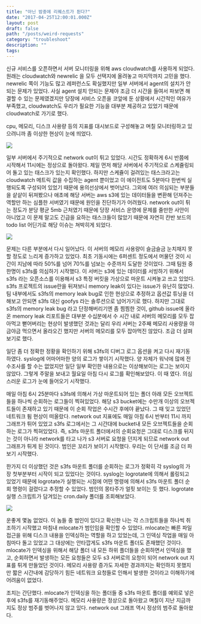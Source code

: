 ```yaml
---
title: "아닌 밤중에 리퀘스트가 튄다?"
date: "2017-04-25T12:00:01.000Z"
layout: post
draft: false
path: "/posts/weird-requests"
category: "troubleshoot"
description: ""
tags:
---
```

신규 서비스를 오픈하면서 서버 모니터링을 위해 aws cloudwatch를 사용하게 되었다. 원래는 cloudwatch와 newrelic 을 모두 선택지에 올려놓고 마지막까지 고민을 했다. newrelic 쪽이 기능도 많고 레퍼런스도 확실했지만 일부 서버에서 agent의 설치가 안되는 문제가 있었다. 사실 agent 설치 안되는 문제야 조금 더 시간을 들여서 파보면 해결할 수 있는 문제였겠지만 당장에 서비스 오픈을 코앞에 둔 상황에서 시간적인 여유가 부족했고, cloudwatch도 우리가 필요한 기능을 대부분 제공하고 있었기 때문에 cloudwatch로 가기로 했다.

cpu, 메모리, 디스크 사용량 등의 지표를 대시보드로 구성해놓고 며칠 모니터링하고 있으려니까 좀 이상한 현상이 눈에 띄었다.

![](http://i.imgur.com/H99gBeu.png)

일부 서버에서 주기적으로 network out이 튀고 있었다. 시간도 정확하게 6시 반쯤에 시작해서 11시에는 정상으로 돌아왔다. 제일 먼저 해당 서버에서 주기적으로 스케쥴링되어 돌고 있는 태스크가 있는지 확인했다. 하지만 스케쥴이 걸려있는 태스크라고는 cloudwatch 메트릭 값을 수집하는 agent 뿐이었고 이 에이전트도 5분마다 한번씩 실행되도록 구성되어 있었기 때문에 용의선상에서 벗어났다. 그외에 여러 의심되는 부분들을 샅샅이 뒤져봤으나 애초에 해당 서버는 aws s3에 있는 데이터들을 변환해 던져주는 역할만 하는 심플한 서버였기 때문에 원인을 진단하기가 어려웠다. network out이 튀는 정도가 분당 평균 5mb 근처였기 때문에 당장 서비스 운영에 문제를 줄만한 사안이 아니었고 이 문제 말고도 긴급을 요하는 태스크들이 많았기 때문에 자연히 칸반 보드의 todo list 어딘가로 해당 이슈는 쳐박히게 되었다.

![](http://i.imgur.com/RPkrl0O.png)

문제는 다른 부분에서 다시 일어났다. 이 서버의 메모리 사용량이 슬금슬금 눈치채지 못할 정도로 느리게 증가하고 있었다. 최초 기동시에는 6퍼센트 정도에서 머물던 것이 시간이 지남에 따라 50%를 넘어 70%를 넘보는 수준까지 도달한 것이었다. 그때 팀원 중 한명이 s3fs를 의심하기 시작했다. 이 서버는 s3에 있는 데이터를 서빙하기 위해서 s3fs 라는 오픈소스를 이용해서 s3 특정 버킷을 가상으로 마운트 시켜놓고 쓰고 있었다. s3fs 프로젝트의 issue란을 뒤져보니 memory leak이 있다는 issue가 유난히 많았다. 팀 내부에서도 s3fs의 memory leak bug로 인한 현상으로 추정하고 옵션값 튜닝을 더 해보고 안되면 s3fs 대신 goofys 라는 솔루션으로 넘어가기로 했다. 하지만 그대로 s3fs의 memory leak bug 라고 단정해버리기엔 좀 찜찜한 것이, github issue에 올라온 memory leak 리포트들은 대부분 수십분에서 수 시간 내로 서버의 메모리를 모두 잡아먹고 뻗어버리는 현상이 발생했던 것과는 달리 우리 서버는 2주째 메모리 사용량을 야금야금 먹으면서 올라오긴 했지만 서버의 메모리를 모두 잡아먹진 않았다. 조금 더 살펴보기로 했다.

일단 좀 더 정확한 정황을 확인하기 위해 s3fs의 디버그 로그 옵션을 켜고 다시 재기동하였다. syslog에 어마어마한 양의 로그가 쌓이기 시작했다. 양 자체가 워낙에 많에 전수조사를 할 수는 없었지만 일단 일부 확인한 내용으로는 이상해보이는 로그는 보이지 않았다. 그렇게 주말을 보내고 월요일 아침 다시 로그를 확인해보았다. 이 때 였다. 의심스러운 로그가 눈에 들어오기 시작했다.

매일 아침 6시 25분마다 s3fs에 의해서 가상 마운트되어 있는 폴더 아래 모든 오브젝트들을 하나씩 순회하는 로그들이 찍혀있었다. 해당 s3 bucket에는 수만개 이상의 오브젝트들이 존재하고 있기 때문에 이 순회 작업은 수시간 후에야 끝났다. 그 때 잊고 있었던 네트워크 튐 현상이 떠올랐다. network out 지표에도 매일 아침 6시 반부터 11시 까지 그래프가 튀어 있었고 s3fs 로그에서는 그 시간대에 bucket내 모든 오브젝트들을 순회하는 로그가 찍혀있었다. 즉, s3fs 마운트 폴더에서의 순회요청은 그대로 디스크를 뒤지는 것이 아니라 network를 타고 나가 s3 서버로 요청을 던지게 되므로 network out 그래프가 튀게 된 것이다. 범인은 꼬리가 보이기 시작했다. 우리는 이 단서를 조금 더 파보기 시작했다.

한가지 더 이상했던 것은 s3fs 마운트 폴더를 순회하는 로그가 정확히 각 syslog의 가장 첫부분부터 시작이 되고 있었다는 것이다. syslog는 logrotate에 의해서 롤링되고 있었기 때문에 logrotate가 실행되는 시점에 어떤 명령에 의해서 s3fs 마운트 폴더 순회 명령이 걸렸다고 추정할 수 있었다. 범인의 몽타주가 얼핏 보이는 듯 했다. logrotate 실행 스크립트가 담겨있는 cron.daily 폴더를 조회해보았다.

![](http://i.imgur.com/t2dXBN8.png)

운좋게 몇놈 없었다. 이 놈들 중 범인이 있다고 확신한 나는 각 스크립트들을 하나씩 취조하기 시작했고 마침내 mlocate가 범인임을 확인할 수 있었다. mlocate는 빠른 파일 접근을 위해 디스크 내용을 인덱싱하는 역할을 하고 있었는데, 그 인덱싱 작업을 매일 아침마다 돌고 있었고 그 대상에는 안타깝게도 s3fs 마운트 폴더도 존재했던 것이다. mlocate가 인덱싱을 위해서 해당 폴더 내 모든 하위 플더들을 순회하면서 인덱싱을 했고, 순회하면서 발생하는 모든 요청들은 모두 s3 서버로의 요청이 되어 network out 지표를 튀게 만들었던 것이다. 메모리 사용량 증가도 자세한 경과까지는 확인하지 못했지만 짧은 시간내에 감당하기 힘든 네트워크 요청들로 인해서 발생한 것이라고 이해하기에 어려움이 없었다. 

조치는 간단했다. mlocate가 인덱싱을 하는 폴더들 중 s3fs 마운트 폴더를 예외로 넣은 후에 s3fs를 재기동해주었다. 메모리 사용량은 정상으로 돌아왔고 며칠이 지난 지금까지도 정상 범주를 벗어나지 않고 있다. network out 그래프 역시 정상의 범주로 돌아왔다.

